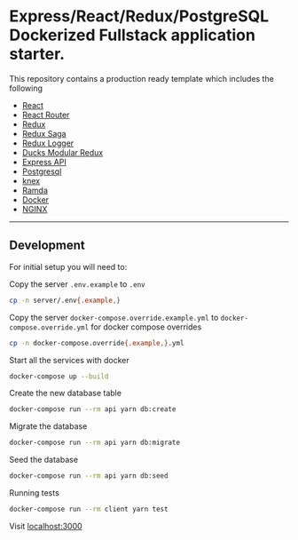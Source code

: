 # Express/React/Redux/PostgreSQL Dockerized Fullstack application starter.

This repository contains a production ready template which includes the following

- [React](https://reactjs.org/)
- [React Router](https://reactrouter.com/)
- [Redux](https://github.com/reduxjs/redux)
- [Redux Saga](https://redux-saga.js.org/)
- [Redux Logger](https://github.com/LogRocket/redux-logger)
- [Ducks Modular Redux](https://github.com/erikras/ducks-modular-redux)
- [Express API](https://expressjs.com/)
- [Postgresql](https://www.postgresql.org/)
- [knex](http://knexjs.org/)
- [Ramda](https://ramdajs.com/docs/#)
- [Docker](https://www.docker.com/)
- [NGINX](https://www.nginx.com/)

---

## Development

For initial setup you will need to:

Copy the server `.env.example` to `.env`

```sh
cp -n server/.env{.example,}
```

Copy the server `docker-compose.override.example.yml` to `docker-compose.override.yml` for docker compose overrides

```sh
cp -n docker-compose.override{.example,}.yml
```

Start all the services with docker

```sh
docker-compose up --build
```

Create the new database table

```sh
docker-compose run --rm api yarn db:create
```

Migrate the database

```sh
docker-compose run --rm api yarn db:migrate
```

Seed the database

```sh
docker-compose run --rm api yarn db:seed
```

Running tests

```sh
docker-compose run --rm client yarn test
```

Visit [localhost:3000](http://localhost:3000/)
